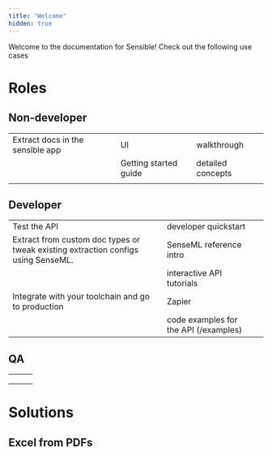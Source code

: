 ```yaml
---
title: "Welcome"
hidden: true
---
```




Welcome to the documentation for Sensible!  Check out the following use cases

Roles
===

Non-developer
-----

|                                  |                       |                   |
| -------------------------------- | --------------------- | ----------------- |
| Extract docs in the sensible app | UI                    | walkthrough       |
|                                  | Getting started guide | detailed concepts |
|                                  |                       |                   |




Developer
-----

|                                                              |                                       |      |
| ------------------------------------------------------------ | ------------------------------------- | ---- |
| Test the API                                                 | developer quickstart                  |      |
| Extract from custom doc types or tweak existing extraction configs using SenseML. | SenseML reference intro               |      |
|                                                              | interactive API tutorials             |      |
| Integrate with your toolchain and go to production           | Zapier                                |      |
|                                                              | code examples for the API (/examples) |      |




QA
----

|      |      |      |
| ---- | ---- | ---- |
|      |      |      |
|      |      |      |
|      |      |      |



Solutions
====


Excel from PDFs
---


